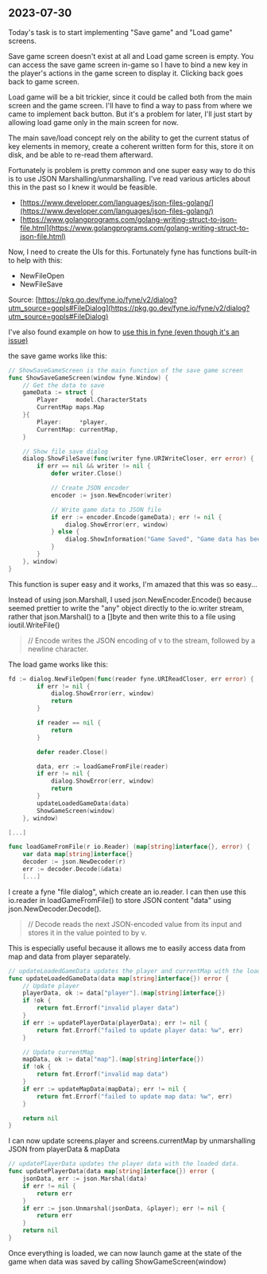 ## 2023-07-30

Today's task is to start implementing "Save game" and "Load game" screens.

Save game screen doesn't exist at all and Load game screen is empty. You can access the save game screen in-game so I have to bind a new key in the player's actions in the game screen to display it. Clicking back goes back to game screen.

Load game will be a bit trickier, since it could be called both from the main screen and the game screen. I'll have to find a way to pass from where we came to implement back button. But it's a problem for later, I'll just start by allowing load game only in the main screen for now.

The main save/load concept rely on the ability to get the current status of key elements in memory, create a coherent written form for this, store it on disk, and be able to re-read them afterward.

Fortunately is problem is pretty common and one super easy way to do this is to use JSON Marshalling/unmarshalling. I've read various articles about this in the past so I knew it would be feasible.

* [https://www.developer.com/languages/json-files-golang/](https://www.developer.com/languages/json-files-golang/)
* [https://www.golangprograms.com/golang-writing-struct-to-json-file.html](https://www.golangprograms.com/golang-writing-struct-to-json-file.html)

Now, I need to create the UIs for this. Fortunately fyne has functions built-in to help with this:
* NewFileOpen
* NewFileSave

Source: [https://pkg.go.dev/fyne.io/fyne/v2/dialog?utm_source=gopls#FileDialog](https://pkg.go.dev/fyne.io/fyne/v2/dialog?utm_source=gopls#FileDialog)

I've also found example on how to [use this in fyne (even though it's an issue)](https://github.com/fyne-io/fyne/issues/3535)

the save game works like this:

```go
// ShowSaveGameScreen is the main function of the save game screen
func ShowSaveGameScreen(window fyne.Window) {
	// Get the data to save
	gameData := struct {
		Player     model.CharacterStats
		CurrentMap maps.Map
	}{
		Player:     *player,
		CurrentMap: currentMap,
	}

	// Show file save dialog
	dialog.ShowFileSave(func(writer fyne.URIWriteCloser, err error) {
		if err == nil && writer != nil {
			defer writer.Close()

			// Create JSON encoder
			encoder := json.NewEncoder(writer)

			// Write game data to JSON file
			if err := encoder.Encode(gameData); err != nil {
				dialog.ShowError(err, window)
			} else {
				dialog.ShowInformation("Game Saved", "Game data has been successfully saved.", window)
			}
		}
	}, window)
}
```

This function is super easy and it works, I'm amazed that this was so easy...

Instead of using json.Marshall, I used json.NewEncoder.Encode() because seemed prettier to write the "any" object directly to the io.writer stream, rather that json.Marshal() to a []byte and then write this to a file using ioutil.WriteFile()

> // Encode writes the JSON encoding of v to the stream, followed by a newline character.

The load game works like this:

```go
fd := dialog.NewFileOpen(func(reader fyne.URIReadCloser, err error) {
		if err != nil {
			dialog.ShowError(err, window)
			return
		}

		if reader == nil {
			return
		}

		defer reader.Close()

		data, err := loadGameFromFile(reader)
		if err != nil {
			dialog.ShowError(err, window)
			return
		}
		updateLoadedGameData(data)
        ShowGameScreen(window)
	}, window)

[...]

func loadGameFromFile(r io.Reader) (map[string]interface{}, error) {
	var data map[string]interface{}
	decoder := json.NewDecoder(r)
	err := decoder.Decode(&data)
    [...]
```

I create a fyne "file dialog", which create an io.reader. I can then use this io.reader in loadGameFromFile() to store JSON content "data" using json.NewDecoder.Decode().

> // Decode reads the next JSON-encoded value from its input and stores it in the value pointed to by v.

This is especially useful because it allows me to easily access data from map and data from player separately.

```go
// updateLoadedGameData updates the player and currentMap with the loaded data.
func updateLoadedGameData(data map[string]interface{}) error {
	// Update player
	playerData, ok := data["player"].(map[string]interface{})
	if !ok {
		return fmt.Errorf("invalid player data")
	}
	if err := updatePlayerData(playerData); err != nil {
		return fmt.Errorf("failed to update player data: %w", err)
	}

	// Update currentMap
	mapData, ok := data["map"].(map[string]interface{})
	if !ok {
		return fmt.Errorf("invalid map data")
	}
	if err := updateMapData(mapData); err != nil {
		return fmt.Errorf("failed to update map data: %w", err)
	}

	return nil
}
```

I can now update screens.player and screens.currentMap by unmarshalling JSON from playerData & mapData

```go
// updatePlayerData updates the player data with the loaded data.
func updatePlayerData(data map[string]interface{}) error {
	jsonData, err := json.Marshal(data)
	if err != nil {
		return err
	}
	if err := json.Unmarshal(jsonData, &player); err != nil {
		return err
	}
	return nil
}
```

Once everything is loaded, we can now launch game at the state of the game when data was saved by calling ShowGameScreen(window)
